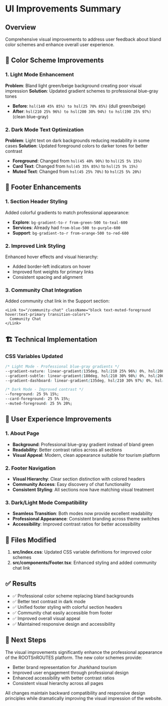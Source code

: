 # UI Improvements Summary

## Overview
Comprehensive visual improvements to address user feedback about bland color schemes and enhance overall user experience.

## 🎨 Color Scheme Improvements

### 1. Light Mode Enhancement
**Problem**: Bland light green/beige background creating poor visual impression
**Solution**: Updated gradient schemes to professional blue-gray tones

- **Before**: `hsl(140 45% 85%) to hsl(25 70% 85%)` (dull green/beige)
- **After**: `hsl(210 25% 96%) to hsl(200 30% 94%) to hsl(190 25% 97%)` (clean blue-gray)

### 2. Dark Mode Text Optimization
**Problem**: Light text on dark backgrounds reducing readability in some cases
**Solution**: Updated foreground colors to darker tones for better contrast

- **Foreground**: Changed from `hsl(45 40% 90%)` to `hsl(25 5% 15%)`
- **Card Text**: Changed from `hsl(45 35% 85%)` to `hsl(25 5% 15%)`
- **Muted Text**: Changed from `hsl(45 25% 70%)` to `hsl(25 5% 20%)`

## 🦶 Footer Enhancements

### 1. Section Header Styling
Added colorful gradients to match professional appearance:

- **Explore**: `bg-gradient-to-r from-green-500 to-teal-600`
- **Services**: Already had `from-blue-500 to-purple-600`
- **Support**: `bg-gradient-to-r from-orange-500 to-red-600`

### 2. Improved Link Styling
Enhanced hover effects and visual hierarchy:
- Added border-left indicators on hover
- Improved font weights for primary links
- Consistent spacing and alignment

### 3. Community Chat Integration
Added community chat link in the Support section:
```tsx
<Link to="/community-chat" className="block text-muted-foreground hover:text-primary transition-colors">
  Community Chat
</Link>
```

## 🏗️ Technical Implementation

### CSS Variables Updated
```css
/* Light Mode - Professional blue-gray gradients */
--gradient-nature: linear-gradient(135deg, hsl(210 25% 96%) 0%, hsl(200 30% 94%) 50%, hsl(190 25% 97%) 100%);
--gradient-subtle: linear-gradient(180deg, hsl(210 30% 98%) 0%, hsl(200 25% 96%) 100%);
--gradient-dashboard: linear-gradient(135deg, hsl(210 30% 97%) 0%, hsl(200 25% 95%) 50%, hsl(190 30% 98%) 100%);

/* Dark Mode - Improved contrast */
--foreground: 25 5% 15%;
--card-foreground: 25 5% 15%;
--muted-foreground: 25 5% 20%;
```

## 📱 User Experience Improvements

### 1. About Page
- **Background**: Professional blue-gray gradient instead of bland green
- **Readability**: Better contrast ratios across all sections
- **Visual Appeal**: Modern, clean appearance suitable for tourism platform

### 2. Footer Navigation
- **Visual Hierarchy**: Clear section distinction with colored headers
- **Community Access**: Easy discovery of chat functionality
- **Consistent Styling**: All sections now have matching visual treatment

### 3. Dark/Light Mode Compatibility
- **Seamless Transition**: Both modes now provide excellent readability
- **Professional Appearance**: Consistent branding across theme switches
- **Accessibility**: Improved contrast ratios for better accessibility

## 🔧 Files Modified

1. **src/index.css**: Updated CSS variable definitions for improved color schemes
2. **src/components/Footer.tsx**: Enhanced styling and added community chat link

## ✅ Results

- ✅ Professional color scheme replacing bland backgrounds
- ✅ Better text contrast in dark mode
- ✅ Unified footer styling with colorful section headers
- ✅ Community chat easily accessible from footer
- ✅ Improved overall visual appeal
- ✅ Maintained responsive design and accessibility

## 🚀 Next Steps

The visual improvements significantly enhance the professional appearance of the ROOTSnROUTES platform. The new color schemes provide:
- Better brand representation for Jharkhand tourism
- Improved user engagement through professional design
- Enhanced accessibility with better contrast ratios
- Consistent visual hierarchy across all pages

All changes maintain backward compatibility and responsive design principles while dramatically improving the visual impression of the website.